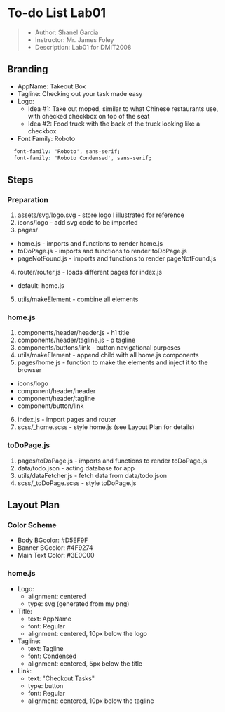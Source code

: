 # To-do List Lab01

> - Author: Shanel Garcia
> - Instructor: Mr. James Foley
> - Description: Lab01 for DMIT2008

## Branding
- AppName: Takeout Box
- Tagline: Checking out your task made easy
- Logo: 
  - Idea #1: Take out moped, similar to what Chinese restaurants use, with checked checkbox on top of the seat
  - Idea #2: Food truck with the back of the truck looking like a checkbox
- Font Family: Roboto
``` css
  font-family: 'Roboto', sans-serif;
  font-family: 'Roboto Condensed', sans-serif;
```

## Steps
### Preparation
1. assets/svg/logo.svg - store logo I illustrated for reference
2. icons/logo - add svg code to be imported
3. pages/
  - home.js - imports and functions to render home.js
  - toDoPage.js - imports and functions to render toDoPage.js
  - pageNotFound.js - imports and functions to render pageNotFound.js
4. router/router.js - loads different pages for index.js
  - default: home.js
5. utils/makeElement - combine all elements

### home.js
1. components/header/header.js - h1 title
2. components/header/tagline.js - p tagline
3. components/buttons/link - button navigational purposes
4. utils/makeElement - append child with all home.js components
5. pages/home.js - function to make the elements and inject it to the browser
  - icons/logo
  - component/header/header
  - component/header/tagline
  - component/button/link
6. index.js - import pages and router
7. scss/_home.scss - style home.js (see Layout Plan for details)

### toDoPage.js
1. pages/toDoPage.js - imports and functions to render toDoPage.js
2. data/todo.json - acting database for app
3. utils/dataFetcher.js - fetch data from data/todo.json
4. scss/_toDoPage.scss - style toDoPage.js

## Layout Plan

### Color Scheme
- Body BGcolor: #D5EF9F
- Banner BGcolor: #4F9274
- Main Text Color: #3E0C00

### home.js
- Logo:
  - alignment: centered
  - type: svg (generated from my png)
- Title:
  - text: AppName
  - font: Regular
  - alignment: centered, 10px below the logo
- Tagline:
  - text: Tagline
  - font: Condensed
  - alignment: centered, 5px below the title
- Link:
  - text: "Checkout Tasks"
  - type: button
  - font: Regular
  - alignment: centered, 10px below the tagline
